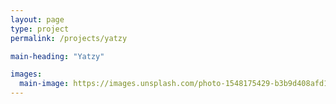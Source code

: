 ```yaml
---
layout: page
type: project
permalink: /projects/yatzy

main-heading: "Yatzy"

images:
  main-image: https://images.unsplash.com/photo-1548175429-b3b9d408afd1?ixid=MnwxMjA3fDB8MHxwaG90by1wYWdlfHx8fGVufDB8fHx8&ixlib=rb-1.2.1&auto=format&fit=crop&w=700&q=80
---
```


